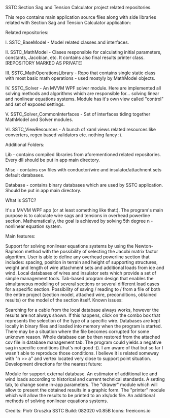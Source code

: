 SSTC
Section Sag and Tension Calculator project related repositories.

This repo contains main application source files along with side libraries related with Section Sag and Tension Calculator application:


Related repositories:

I. SSTC_BaseModel - Model related classes and interfaces.

II. SSTC_MathModel - Clases responsible for calculating initial parameters, constants, Jacobian, etc. It contains also final results printer class. [REPOSITORY MARKED AS PRIVATE]

III. SSTC_MathOperationsLibrary - Repo that contains single static class with most basic math operations - used mostyly by MathModel objects.

IV. SSTC_Solver - An MVVM WPF solver module. Here are implemented all solving methods and algorithms which are responsible for... solving linear and nonlinear equations systems. Module has it's own view called "control" and set of exposed settings.

V. SSTC_Solver_CommonInterfaces - Set of interfaces tiding together MathModel and Solver modules.

VI. SSTC_ViewResources - A bunch of xaml views related resources like converters, regex based validators etc. nothing fancy :).


Additional Folders:

Lib - contains compiled libraries from aforementioned related repositories. Every dll should be put in app main directory.

Misc - contains csv files with conductor/wire and insulator/attachnent sets default databases.

Database - contains binary databases which are used by SSTC application. Should be put in app main directory.




What is SSTC?

It's a MVVM WPF app (or at least something like that:). The program's main purpose is to calculate wire sags and tensions in overhead powerline section. Mathematically, the goal is achieved by solving 5th degree n - nonlinear equation system.

Main features:

Support for solving nonlinear equations systems by using the Newton-Raphson method with the possibility of selecting the Jacobi matrix factor algorithm.
User is able to define any overhead powerline section that includes: spacing, position in terrain and height of supporting structures, weight and length of wire attachment sets and additional loads from ice and wind.
Local databases of wires and insulator sets which provide a set of simple management tools.
Tab-based program design that enables the simultaneous modeling of several sections or several different load cases for a specific section.
Possibility of saving / reading to / from a file of both the entire project (section model, attached wire, preconditions, obtained results) or the model of the section itself.
Known issues:

Searching for a cable from the local database always works, however the results are not always shown. If this happens, click on the combo box that represents the selection of the type of a specific wire.
Databases are kept locally in binary files and loaded into memory when the program is started. There may be a situation where the file becomes corrupted for some unknown reason. Whole database can be then restored from the attached csv file in database management tab.
The program could yields a negative sag in specific conditions (that's not good :)). I am aware of that but so far I wasn't able to reproduce those conditions. I believe it is related someway with "h >> a" and vertex located very close to support point situation.
Development directions for the nearest future:

Module for support external database.
An estimator of additional ice and wind loads according to historical and current technical standards.
A setting tab, to change some in-app parameters.
The "drawer" module which will allow to present the obtained results in a graphic form.
The "printer" module which will allow the results to be printed to an xls/ods file.
An additional methods of solving nonlinear equations systems.

Credits: 
Piotr Gruszka SSTC 
Build: 082020 v0.85B
Icons: freeicons.io
